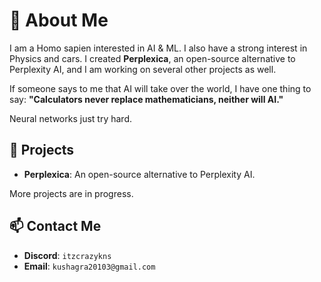 # 👋 About Me

I am a Homo sapien interested in AI & ML. I also have a strong interest in Physics and cars. I created **Perplexica**, an open-source alternative to Perplexity AI, and I am working on several other projects as well.

If someone says to me that AI will take over the world, I have one thing to say:
**"Calculators never replace mathematicians, neither will AI."**

Neural networks just try hard.

## 🚀 Projects
- **Perplexica**: An open-source alternative to Perplexity AI.

More projects are in progress.

## 📫 Contact Me
- **Discord**: `itzcrazykns`
- **Email**: `kushagra20103@gmail.com`
